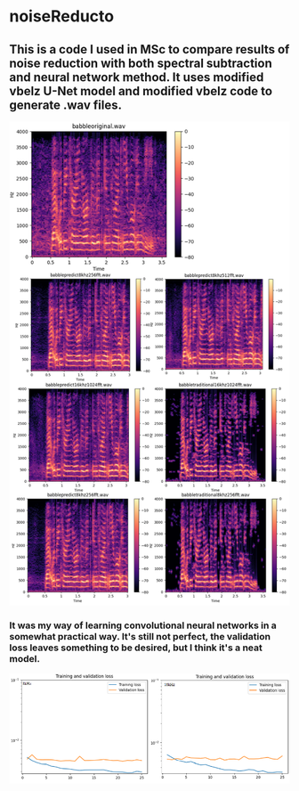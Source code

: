 # noiseReducto
## This is a code I used in MSc to compare results of noise reduction with both spectral subtraction and neural network method. It uses modified vbelz U-Net model and modified vbelz code to generate .wav files.

![Screenshot of babble speech comparison.](/Images/babbleexample.png)

### It was my way of learning convolutional neural networks in a somewhat practical way. It's still not perfect, the validation loss leaves something to be desired, but I think it's a neat model.

![Screenshot of 8kHz learning curve](/Images/learningcurve.png)
